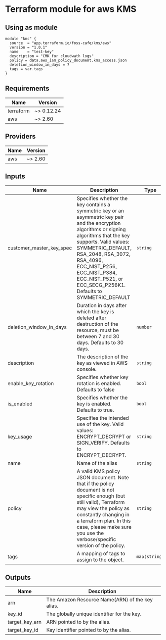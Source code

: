 # Terraform module for aws KMS

## Using as module
```hcl
module "kms" {
  source  = "app.terraform.io/foss-cafe/kms/aws"
  version = "1.0.1"
  name    = "test-key"
  description = "CMK for cloudwath logs"
  policy = data.aws_iam_policy_document.kms_access.json
  deletion_window_in_days = 7
  tags = var.tags
}
```

<!-- BEGINNING OF PRE-COMMIT-TERRAFORM DOCS HOOK -->
## Requirements

| Name | Version |
|------|---------|
| terraform | ~> 0.12.24 |
| aws | ~> 2.60 |

## Providers

| Name | Version |
|------|---------|
| aws | ~> 2.60 |

## Inputs

| Name | Description | Type | Default | Required |
|------|-------------|------|---------|:--------:|
| customer\_master\_key\_spec | Specifies whether the key contains a symmetric key or an asymmetric key pair and the encryption algorithms or signing algorithms that the key supports. Valid values: SYMMETRIC\_DEFAULT, RSA\_2048, RSA\_3072, RSA\_4096, ECC\_NIST\_P256, ECC\_NIST\_P384, ECC\_NIST\_P521, or ECC\_SECG\_P256K1. Defaults to SYMMETRIC\_DEFAULT | `string` | `"SYMMETRIC_DEFAULT"` | no |
| deletion\_window\_in\_days | Duration in days after which the key is deleted after destruction of the resource, must be between 7 and 30 days. Defaults to 30 days. | `number` | `30` | no |
| description | The description of the key as viewed in AWS console. | `string` | `""` | no |
| enable\_key\_rotation | Specifies whether key rotation is enabled. Defaults to false | `bool` | `false` | no |
| is\_enabled | Specifies whether the key is enabled. Defaults to true. | `bool` | `true` | no |
| key\_usage | Specifies the intended use of the key. Valid values: ENCRYPT\_DECRYPT or SIGN\_VERIFY. Defaults to ENCRYPT\_DECRYPT. | `string` | `"ENCRYPT_DECRYPT"` | no |
| name | Name of the alias | `string` | `""` | no |
| policy | A valid KMS policy JSON document. Note that if the policy document is not specific enough (but still valid), Terraform may view the policy as constantly changing in a terraform plan. In this case, please make sure you use the verbose/specific version of the policy. | `string` | `""` | no |
| tags | A mapping of tags to assign to the object. | `map(string)` | `{}` | no |

## Outputs

| Name | Description |
|------|-------------|
| arn | The Amazon Resource Name(ARN) of the key alias. |
| key\_id | The globally unique identifier for the key. |
| target\_key\_arn | ARN pointed to by the alias. |
| target\_key\_id | Key identifier pointed to by the alias. |

<!-- END OF PRE-COMMIT-TERRAFORM DOCS HOOK -->
